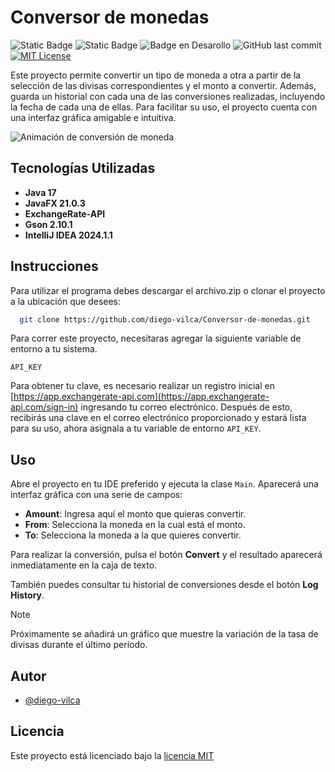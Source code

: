 
# Conversor de monedas



![Static Badge](https://img.shields.io/badge/java-17-green)
![Static Badge](https://img.shields.io/badge/javaFx-v21.0.3-green)
![Badge en Desarollo](https://img.shields.io/badge/status-EN%20DESARROLLO-blue)
![GitHub last commit](https://img.shields.io/github/last-commit/diego-vilca/Conversor-de-monedas)
[![MIT License](https://img.shields.io/badge/license-MIT-blue.svg)](https://choosealicense.com/licenses/mit/)

Este proyecto permite convertir un tipo de moneda a otra a partir de la selección de las divisas correspondientes y el monto a convertir. Además, guarda un historial con cada una de las conversiones realizadas, incluyendo la fecha de cada una de ellas. Para facilitar su uso, el proyecto cuenta con una interfaz gráfica amigable e intuitiva.

![Animación de conversión de moneda](https://media.giphy.com/media/v1.Y2lkPTc5MGI3NjExa3lrbmFtOXJkMXlkemMzb2dramNsYXJ5YWtpZnpoZ3pzcWoxendrdCZlcD12MV9pbnRlcm5hbF9naWZfYnlfaWQmY3Q9Zw/Dz83CWuNYrlxSuxT0l/giphy.gif)
## Tecnologías Utilizadas
- **Java 17**
- **JavaFX 21.0.3**
- **ExchangeRate-API**
- **Gson 2.10.1**
- **IntelliJ IDEA 2024.1.1**
## Instrucciones
Para utilizar el programa debes descargar el archivo.zip o clonar el proyecto a la ubicación que desees:

```bash
  git clone https://github.com/diego-vilca/Conversor-de-monedas.git
```

Para correr este proyecto, necesitaras agregar la siguiente variable de entorno a tu sistema.

`API_KEY`

Para obtener tu clave, es necesario realizar un registro inicial
en [https://app.exchangerate-api.com](https://app.exchangerate-api.com/sign-in) ingresando tu correo electrónico. Después de esto, recibirás una clave en el correo electrónico proporcionado y estará lista para su uso, ahora asignala a tu variable de entorno `API_KEY`.
## Uso

Abre el proyecto en tu IDE preferido y ejecuta la clase `Main`. Aparecerá una interfaz gráfica con una serie de campos:

- **Amount**: Ingresa aquí el monto que quieras convertir.
- **From**: Selecciona la moneda en la cual está el monto.
- **To**: Selecciona la moneda a la que quieres convertir.

Para realizar la conversión, pulsa el botón **Convert** y el resultado aparecerá inmediatamente en la caja de texto.

También puedes consultar tu historial de conversiones desde el botón **Log History**.

>[!NOTE]
>Próximamente se añadirá un gráfico que muestre la variación de la tasa de divisas durante el último período.
## Autor

- [@diego-vilca](https://github.com/diego-vilca)


## Licencia

Este proyecto está licenciado bajo la [licencia MIT](https://choosealicense.com/licenses/mit/)


